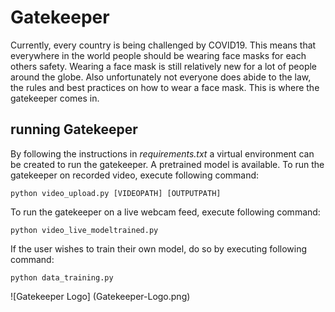 # Gatekeeper

Currently, every country is being challenged by COVID19. This means that everywhere in the world people should be wearing face masks for each others safety. 
Wearing a face mask is still relatively new for a lot of people around the globe. Also unfortunately not everyone does abide to the law, the rules and best 
practices on how to wear a face mask. This is where the gatekeeper comes in.

## running Gatekeeper

By following the instructions in *requirements.txt* a virtual environment can be created to run the gatekeeper. A pretrained model is available.
To run the gatekeeper on recorded video, execute following command:
```
python video_upload.py [VIDEOPATH] [OUTPUTPATH]
```

To run the gatekeeper on a live webcam feed, execute following command:
```
python video_live_modeltrained.py
```

If the user wishes to train their own model, do so by executing following command:
```
python data_training.py
```

![Gatekeeper Logo]
(Gatekeeper-Logo.png)